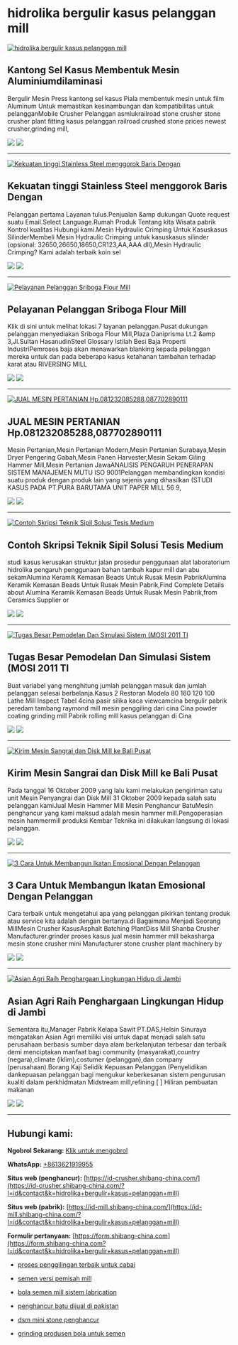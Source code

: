 # hidrolika bergulir kasus pelanggan mill

<a href="https://swt.shibang-china.com/?l=id&img&k=hidrolika+bergulir+kasus+pelanggan+mill" target="_blank">![hidrolika bergulir kasus pelanggan mill](http://static.shibang-china.com/all-800x300/510.jpg)</a>

## Kantong Sel Kasus Membentuk Mesin Aluminiumdilaminasi
Bergulir Mesin Press kantong sel kasus Piala membentuk mesin untuk film Aluminum Untuk memastikan kesinambungan dan kompatibilitas untuk pelangganMobile Crusher Pelanggan asmlukrailroad stone crusher stone crusher plant fitting kasus pelanggan railroad crushed stone prices newest crusher,grinding mill,


<a href="https://whatsapp.shibangsoft.com/WhatsApp.php" target="_blank" title="WhatsApp">![](http://static.shibang-china.com/icon/whatsapp.png)</a> <a href="https://swt.shibang-china.com/?l=id&icon&k=hidrolika+bergulir+kasus+pelanggan+mill" target="_blank">![](http://static.shibang-china.com/icon/chat-id.png)</a>

---

<a href="https://swt.shibang-china.com/?l=id&img&k=hidrolika+bergulir+kasus+pelanggan+mill" target="_blank">![Kekuatan tinggi Stainless Steel menggorok Baris Dengan](http://static.shibang-china.com/all-800x300/670.jpg)</a>

## Kekuatan tinggi Stainless Steel menggorok Baris Dengan
Pelanggan pertama Layanan tulus.Penjualan &amp dukungan Quote request suatu Email.Select Language.Rumah Produk Tentang kita Wisata pabrik Kontrol kualitas Hubungi kami.Mesin Hydraulic Crimping Untuk Kasuskasus SilinderMembeli Mesin Hydraulic Crimping untuk kasuskasus silinder (opsional: 32650,26650,18650,CR123,AA,AAA dll),Mesin Hydraulic Crimping? Kami adalah terbaik koin sel


<a href="https://whatsapp.shibangsoft.com/WhatsApp.php" target="_blank" title="WhatsApp">![](http://static.shibang-china.com/icon/whatsapp.png)</a> <a href="https://swt.shibang-china.com/?l=id&icon&k=hidrolika+bergulir+kasus+pelanggan+mill" target="_blank">![](http://static.shibang-china.com/icon/chat-id.png)</a>

---

<a href="https://swt.shibang-china.com/?l=id&img&k=hidrolika+bergulir+kasus+pelanggan+mill" target="_blank">![Pelayanan Pelanggan Sriboga Flour Mill](http://static.shibang-china.com/all-800x300/1128.jpg)</a>

## Pelayanan Pelanggan Sriboga Flour Mill
Klik di sini untuk melihat lokasi 7 layanan pelanggan.Pusat dukungan pelanggan menyediakan Sriboga Flour Mill,Plaza Daniprisma Lt.2 &amp 3,Jl.Sultan HasanudinSteel Glossary Istilah Besi Baja Properti IndustriPemroses baja akan menawarkan blanking kepada pelanggan mereka untuk dan pada beberapa kasus ketahanan tambahan terhadap karat atau RIVERSING MILL


<a href="https://whatsapp.shibangsoft.com/WhatsApp.php" target="_blank" title="WhatsApp">![](http://static.shibang-china.com/icon/whatsapp.png)</a> <a href="https://swt.shibang-china.com/?l=id&icon&k=hidrolika+bergulir+kasus+pelanggan+mill" target="_blank">![](http://static.shibang-china.com/icon/chat-id.png)</a>

---

<a href="https://swt.shibang-china.com/?l=id&img&k=hidrolika+bergulir+kasus+pelanggan+mill" target="_blank">![JUAL MESIN PERTANIAN Hp.081232085288,087702890111](http://static.shibang-china.com/all-800x300/1007.jpg)</a>

## JUAL MESIN PERTANIAN Hp.081232085288,087702890111
Mesin Pertanian,Mesin Pertanian Modern,Mesin Pertanian Surabaya,Mesin Dryer Pengering Gabah,Mesin Panen Harvester,Mesin Sekam Giling Hammer Mill,Mesin Pertanian JawaANALISIS PENGARUH PENERAPAN SISTEM MANAJEMEN MUTU ISO 9001Pelanggan membandingkan kondisi suatu produk dengan produk lain yang sejenis yang dihasilkan (STUDI KASUS PADA PT.PURA BARUTAMA UNIT PAPER MILL 56 9,


<a href="https://whatsapp.shibangsoft.com/WhatsApp.php" target="_blank" title="WhatsApp">![](http://static.shibang-china.com/icon/whatsapp.png)</a> <a href="https://swt.shibang-china.com/?l=id&icon&k=hidrolika+bergulir+kasus+pelanggan+mill" target="_blank">![](http://static.shibang-china.com/icon/chat-id.png)</a>

---

<a href="https://swt.shibang-china.com/?l=id&img&k=hidrolika+bergulir+kasus+pelanggan+mill" target="_blank">![Contoh Skripsi Teknik Sipil Solusi Tesis Medium](http://static.shibang-china.com/all-800x300/475.jpg)</a>

## Contoh Skripsi Teknik Sipil Solusi Tesis Medium
studi kasus kerusakan struktur jalan prosedur penggunaan alat laboratorium hidrolika pengaruh penggunaan bahan tambah kapur mill dan abu sekamAlumina Keramik Kemasan Beads Untuk Rusak Mesin PabrikAlumina Keramik Kemasan Beads Untuk Rusak Mesin Pabrik,Find Complete Details about Alumina Keramik Kemasan Beads Untuk Rusak Mesin Pabrik,from Ceramics Supplier or


<a href="https://whatsapp.shibangsoft.com/WhatsApp.php" target="_blank" title="WhatsApp">![](http://static.shibang-china.com/icon/whatsapp.png)</a> <a href="https://swt.shibang-china.com/?l=id&icon&k=hidrolika+bergulir+kasus+pelanggan+mill" target="_blank">![](http://static.shibang-china.com/icon/chat-id.png)</a>

---

<a href="https://swt.shibang-china.com/?l=id&img&k=hidrolika+bergulir+kasus+pelanggan+mill" target="_blank">![Tugas Besar Pemodelan Dan Simulasi Sistem (MOSI 2011 TI](http://static.shibang-china.com/all-800x300/93.jpg)</a>

## Tugas Besar Pemodelan Dan Simulasi Sistem (MOSI 2011 TI
Buat variabel yang menghitung jumlah pelanggan masuk dan jumlah pelanggan selesai berbelanja.Kasus 2 Restoran Modela 80 160 120 100 Lathe Mill Inspect Tabel 4cina pasir silika kaca viewcamcina bergulir pabrik peredam tambang raymond mill mesin penggiling dari cina Cina powder coating grinding mill Pabrik rolling mill kasus pelanggan di Cina


<a href="https://whatsapp.shibangsoft.com/WhatsApp.php" target="_blank" title="WhatsApp">![](http://static.shibang-china.com/icon/whatsapp.png)</a> <a href="https://swt.shibang-china.com/?l=id&icon&k=hidrolika+bergulir+kasus+pelanggan+mill" target="_blank">![](http://static.shibang-china.com/icon/chat-id.png)</a>

---

<a href="https://swt.shibang-china.com/?l=id&img&k=hidrolika+bergulir+kasus+pelanggan+mill" target="_blank">![Kirim Mesin Sangrai dan Disk Mill ke Bali Pusat](http://static.shibang-china.com/all-800x300/1315.jpg)</a>

## Kirim Mesin Sangrai dan Disk Mill ke Bali Pusat
Pada tanggal 16 Oktober 2009 yang lalu kami melakukan pengiriman satu unit Mesin Penyangrai dan Disk Mill 31 Oktober 2009 kepada salah satu pelanggan kamiJual Mesin Hammer Mill Mesin Penghancur BatuMesin penghancur yang kami maksud adalah mesin hammer mill.Pengoperasian mesin hammermill produksi Kembar Teknika ini dilakukan langsung di lokasi pelanggan.


<a href="https://whatsapp.shibangsoft.com/WhatsApp.php" target="_blank" title="WhatsApp">![](http://static.shibang-china.com/icon/whatsapp.png)</a> <a href="https://swt.shibang-china.com/?l=id&icon&k=hidrolika+bergulir+kasus+pelanggan+mill" target="_blank">![](http://static.shibang-china.com/icon/chat-id.png)</a>

---

<a href="https://swt.shibang-china.com/?l=id&img&k=hidrolika+bergulir+kasus+pelanggan+mill" target="_blank">![3 Cara Untuk Membangun Ikatan Emosional Dengan Pelanggan](http://static.shibang-china.com/all-800x300/1433.jpg)</a>

## 3 Cara Untuk Membangun Ikatan Emosional Dengan Pelanggan
Cara terbaik untuk mengetahui apa yang pelanggan pikirkan tentang produk atau service kita adalah dengan bertanya.di Bagaimana Menjadi Seorang MillMesin Crusher KasusAsphalt Batching PlantDiss Mill Shanba Crusher Manufacturer.grinder proses kasus jual mesin hammer mill bekasharga mesin stone crusher mini Manufacturer stone crusher plant machinery by


<a href="https://whatsapp.shibangsoft.com/WhatsApp.php" target="_blank" title="WhatsApp">![](http://static.shibang-china.com/icon/whatsapp.png)</a> <a href="https://swt.shibang-china.com/?l=id&icon&k=hidrolika+bergulir+kasus+pelanggan+mill" target="_blank">![](http://static.shibang-china.com/icon/chat-id.png)</a>

---

<a href="https://swt.shibang-china.com/?l=id&img&k=hidrolika+bergulir+kasus+pelanggan+mill" target="_blank">![Asian Agri Raih Penghargaan Lingkungan Hidup di Jambi](http://static.shibang-china.com/all-800x300/1372.jpg)</a>

## Asian Agri Raih Penghargaan Lingkungan Hidup di Jambi
Sementara itu,Manager Pabrik Kelapa Sawit PT.DAS,Helsin Sinuraya mengatakan Asian Agri memiliki visi untuk dapat menjadi salah satu perusahaan berbasis sumber daya alam berkelanjutan terbesar dan terbaik demi menciptakan manfaat bagi community (masyarakat),country (negara),climate (iklim),costumer (pelanggan),dan company (perusahaan).Borang Kaji Selidik Kepuasan Pelanggan (Penyelidikan dankepuasan pelanggan bagi mengukur keberkesanan sistem pengurusan kualiti dalam perkhidmatan Midstream mill,refining [ ] Hiliran pembuatan makanan


<a href="https://whatsapp.shibangsoft.com/WhatsApp.php" target="_blank" title="WhatsApp">![](http://static.shibang-china.com/icon/whatsapp.png)</a> <a href="https://swt.shibang-china.com/?l=id&icon&k=hidrolika+bergulir+kasus+pelanggan+mill" target="_blank">![](http://static.shibang-china.com/icon/chat-id.png)</a>

---
## Hubungi kami:

**Ngobrol Sekarang:** [Klik untuk mengobrol](https://swt.shibang-china.com?l=id&contact&k=hidrolika+bergulir+kasus+pelanggan+mill)

**WhatsApp:**  [+8613621919955](https://whatsapp.shibangsoft.com/WhatsApp.php)

**Situs web (penghancur):** [https://id-crusher.shibang-china.com/](https://id-crusher.shibang-china.com/?l=id&contact&k=hidrolika+bergulir+kasus+pelanggan+mill)

**Situs web (pabrik):** [https://id-mill.shibang-china.com/](https://id-mill.shibang-china.com/?l=id&contact&k=hidrolika+bergulir+kasus+pelanggan+mill)

**Formulir pertanyaan:** [https://form.shibang-china.com](https://form.shibang-china.com?l=id&contact&k=hidrolika+bergulir+kasus+pelanggan+mill)

* [proses penggilingan terbaik untuk cabai](../35/proses%20penggilingan%20terbaik%20untuk%20cabai.md)

* [semen versi pemisah mill](../32/semen%20versi%20pemisah%20mill.md)

* [bola semen mill sistem labrication](../34/bola%20semen%20mill%20sistem%20labrication.md)

* [penghancur batu dijual di pakistan](../39/penghancur%20batu%20dijual%20di%20pakistan.md)

* [dsm mini stone penghancur](../33/dsm%20mini%20stone%20penghancur.md)

* [grinding produsen bola untuk semen](../40/grinding%20produsen%20bola%20untuk%20semen.md)